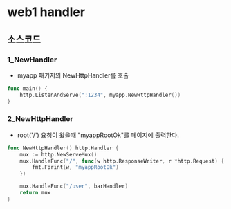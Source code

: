 # web1 handler

## 소스코드

### 1_NewHandler
- myapp 패키지의 NewHttpHandler를 호출
```go
func main() {
	http.ListenAndServe(":1234", myapp.NewHttpHandler())
}
```
### 2_NewHttpHandler
- root('/') 요청이 왔을때 "myappRootOk"를 페이지에 출력한다.

```go
func NewHttpHandler() http.Handler {
	mux := http.NewServeMux()
	mux.HandleFunc("/", func(w http.ResponseWriter, r *http.Request) {
		fmt.Fprint(w, "myappRootOk")
	})

	mux.HandleFunc("/user", barHandler)
	return mux
}
```